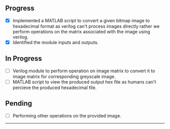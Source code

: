 ## Progress
- [x] Implemented a MATLAB script to convert a given bitmap image to hexadecimal format as verilog can't process images directly rather we perform operations on the matrix associated with the image using verilog.
- [x] Identified the module inputs and outputs.

## In Progress
- [ ] Verilog module to perform operation on image matrix to convert it to image matrix for corresponding greyscale image.
- [ ] MATLAB script to view the produced output hex file as humans can't percieve the produced hexadecimal file.

## Pending
- [ ] Performing other operations on the provided image.

---





